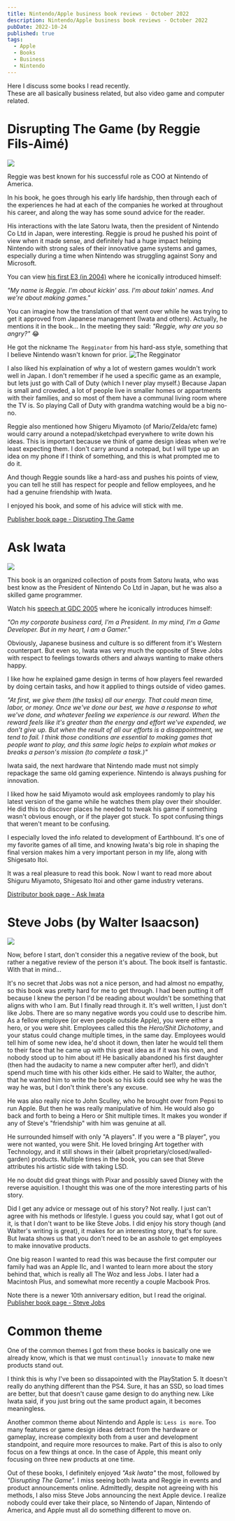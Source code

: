 ```yaml
---
title: Nintendo/Apple business book reviews - October 2022
description: Nintendo/Apple business book reviews - October 2022
pubDate: 2022-10-24
published: true
tags:
  - Apple
  - Books
  - Business
  - Nintendo
---
```


Here I discuss some books I read recently.  
These are all basically business related, but also video game and computer related.

# Disrupting The Game (by Reggie Fils-Aimé)

![](disrupting-the-game-cover.png)

Reggie was best known for his successful role as COO at Nintendo of America.

In his book, he goes through his early life hardship, then through each of the experiences he had at each of the companies he worked at throughout his career, and along the way has some sound advice for the reader.

His interactions with the late Satoru Iwata, then the president of Nintendo Co Ltd in Japan, were interesting. Reggie is proud he pushed his point of view when it made sense, and definitely had a huge impact helping Nintendo with strong sales of their innovative game systems and games, especially during a time when Nintendo was struggling against Sony and Microsoft.

You can view [his first E3 (in 2004)](https://www.youtube.com/watch?v=89GB6bC9_N4) where he iconically introduced himself:

*"My name is Reggie. I'm about kickin' ass. I'm about takin' names. And we're about making games."*

You can imagine how the translation of that went over while he was trying to get it approved from Japanese management (Iwata and others). Actually, he mentions it in the book... In the meeting they said: *"Reggie, why are you so angry?"* 😂

He got the nickname `The Regginator` from his hard-ass style, something that I believe Nintendo wasn't known for prior.
![The Regginator](the-regginator.jpg)

I also liked his explaination of why a lot of western games wouldn't work well in Japan. I don't remember if he used a specific game as an example, but lets just go with Call of Duty (which I never play myself.) Because Japan is small and crowded, a lot of people live in smaller homes or appartments with their families, and so most of them have a communal living room where the TV is. So playing Call of Duty with grandma watching would be a big no-no.

Reggie also mentioned how Shigeru Miyamoto (of Mario/Zelda/etc fame) would carry around a notepad/sketchpad everywhere to write down his ideas. This is important because we think of game design ideas when we're least expecting them. I don't carry around a notepad, but I will type up an idea on my phone if I think of something, and this is what prompted me to do it.

And though Reggie sounds like a hard-ass and pushes his points of view, you can tell he still has respect for people and fellow employees, and he had a genuine friendship with Iwata.

I enjoyed his book, and some of his advice will stick with me.

[Publisher book page - Disrupting The Game](https://www.harpercollinsleadership.com/9781400226672/disrupting-the-game/)

# Ask Iwata

![](ask-iwata-cover.png)

This book is an organized collection of posts from Satoru Iwata, who was best know as the President of Nintendo Co Ltd in Japan, but he was also a skilled game programmer.

Watch his [speech at GDC 2005](https://www.youtube.com/watch?v=RMrj8gdUfCU) where he iconically introduces himself:

*"On my corporate business card, I'm a President. In my mind, I'm a Game Developer. But in my heart, I am a Gamer."*

Obviously, Japanese business and culture is so different from it's Western counterpart. But even so, Iwata was very much the opposite of Steve Jobs with respect to feelings towards others and always wanting to make others happy.

I like how he explained game design in terms of how players feel rewarded by doing certain tasks, and how it applied to things outside of video games.

*"At first, we give them (the tasks) all our energy. That could mean time, labor, or money. Once we've done our best, we have a response to what we've done, and whatever feeling we experience is our reward.
When the reward feels like it's greater than the energy and effort we've expended, we don't give up. But when the result of all our efforts is a disappointment, we tend to fail.
I think those conditions are essential to making games that people want to play, and this same logic helps to explain what makes or breaks a person's mission (to complete a task.)"*

Iwata said, the next hardware that Nintendo made must not simply repackage the same old gaming experience. Nintendo is always pushing for innovation.

I liked how he said Miyamoto would ask employees randomly to play his latest version of the game while he watches them play over their shoulder. He did this to discover places he needed to tweak his game if something wasn't obvious enough, or if the player got stuck. To spot confusing things that weren't meant to be confusing.

I especially loved the info related to development of Earthbound. It's one of my favorite games of all time, and knowing Iwata's big role in shaping the final version makes him a very important person in my life, along with Shigesato Itoi.

It was a real pleasure to read this book. Now I want to read more about Shiguru Miyamoto, Shigesato Itoi and other game industry veterans.

[Distributor book page - Ask Iwata](https://www.simonandschuster.com/books/Ask-Iwata/Sam-Bett/9781974721542)

# Steve Jobs (by Walter Isaacson)

![](steve-jobs-cover.png)

Now, before I start, don't consider this a negative review of the book, but rather a negative review of the person it's about. The book itself is fantastic. With that in mind...

It's no secret that Jobs was not a nice person, and had almost no empathy, so this book was pretty hard for me to get through. I had been putting it off because I knew the person I'd be reading about wouldn't be something that aligns with who I am. But I finally read through it. It's well written, I just don't like Jobs. There are so many negative words you could use to describe him. As a fellow employee (or even people outside Apple), you were either a hero, or you were shit. Employees called this the *Hero/Shit Dichotomy*, and your status could change multiple times, in the same day. Employees would tell him of some new idea, he'd shoot it down, then later he would tell them to their face that he came up with this great idea as if it was his own, and nobody stood up to him about it! He basically abandoned his first daughter (then had the audacity to name a new computer after her!), and didn't spend much time with his other kids either. He said to Walter, the author, that he wanted him to write the book so his kids could see why he was the way he was, but I don't think there's any excuse.

He was also really nice to John Sculley, who he brought over from Pepsi to run Apple. But then he was really manipulative of him. He would also go back and forth to being a Hero or Shit multiple times. It makes you wonder if any of Steve's "friendship" with him was genuine at all.

He surrounded himself with only "A players". If you were a "B player", you were not wanted, you were Shit. He loved bringing Art together with Technology, and it still shows in their (albeit proprietary/closed/walled-garden) products. Multiple times in the book, you can see that Steve attributes his artistic side with taking LSD.

He no doubt did great things with Pixar and possibly saved Disney with the reverse aquisition. I thought this was one of the more interesting parts of his story.

Did I get any advice or message out of his story? Not really. I just can't agree with his methods or lifestyle. I guess you could say, what I got out of it, is that I don't want to be like Steve Jobs. I did enjoy his story though (and Walter's writing is great), it makes for an interesting story, that's for sure. But Iwata shows us that you don't need to be an asshole to get employees to make innovative products.

One big reason I wanted to read this was because the first computer our family had was an Apple IIc, and I wanted to learn more about the story behind that, which is really all The Woz and less Jobs. I later had a Macintosh Plus, and somewhat more recently a couple Macbook Pros.

Note there is a newer 10th anniversary edition, but I read the original.  
[Publisher book page - Steve Jobs](https://www.simonandschuster.com/books/Steve-Jobs/Walter-Isaacson/9781982176860)

# Common theme

One of the common themes I got from these books is basically one we already know, which is that we must `continually innovate` to make new products stand out.

I think this is why I've been so dissapointed with the PlayStation 5. It doesn't really do anything different than the PS4. Sure, it has an SSD, so load times are better, but that doesn't cause game design to do anything new. Like Iwata said, if you just bring out the same product again, it becomes meaningless.

Another common theme about Nintendo and Apple is: `Less is more`. Too many features or game design ideas detract from the hardware or gameplay, increase complexity both from a user and development standpoint, and require more resources to make. Part of this is also to only focus on a few things at once. In the case of Apple, this meant only focusing on three new products at one time.

Out of these books, I definitely enjoyed *"Ask Iwata"* the most, followed by *"Disrupting The Game".* I miss seeing both Iwata and Reggie in events and product announcements online. Admittedly, despite not agreeing with his methods, I also miss Steve Jobs announcing the next Apple device. I realize nobody could ever take their place, so Nintendo of Japan, Nintendo of America, and Apple must all do something different to move on.
